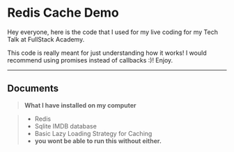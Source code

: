 Redis Cache Demo
===================
Hey everyone, here is the code that I used for my live coding for my Tech Talk at FullStack Academy. 

This code is really meant for just understanding how it works! I would recommend using promises instead of callbacks :)! Enjoy.

---------
Documents
-------------
> **What I have installed on my computer**

> - Redis
> - Sqlite IMDB database
> - Basic Lazy Loading Strategy for Caching
> - **you wont be able to run this without either.**

